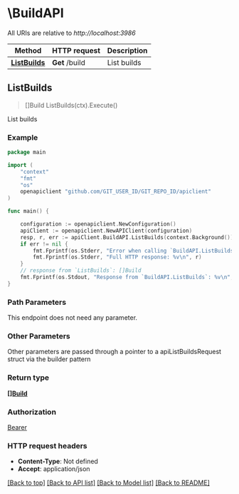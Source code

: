 # \BuildAPI

All URIs are relative to *http://localhost:3986*

Method | HTTP request | Description
------------- | ------------- | -------------
[**ListBuilds**](BuildAPI.md#ListBuilds) | **Get** /build | List builds



## ListBuilds

> []Build ListBuilds(ctx).Execute()

List builds



### Example

```go
package main

import (
	"context"
	"fmt"
	"os"
	openapiclient "github.com/GIT_USER_ID/GIT_REPO_ID/apiclient"
)

func main() {

	configuration := openapiclient.NewConfiguration()
	apiClient := openapiclient.NewAPIClient(configuration)
	resp, r, err := apiClient.BuildAPI.ListBuilds(context.Background()).Execute()
	if err != nil {
		fmt.Fprintf(os.Stderr, "Error when calling `BuildAPI.ListBuilds``: %v\n", err)
		fmt.Fprintf(os.Stderr, "Full HTTP response: %v\n", r)
	}
	// response from `ListBuilds`: []Build
	fmt.Fprintf(os.Stdout, "Response from `BuildAPI.ListBuilds`: %v\n", resp)
}
```

### Path Parameters

This endpoint does not need any parameter.

### Other Parameters

Other parameters are passed through a pointer to a apiListBuildsRequest struct via the builder pattern


### Return type

[**[]Build**](Build.md)

### Authorization

[Bearer](../README.md#Bearer)

### HTTP request headers

- **Content-Type**: Not defined
- **Accept**: application/json

[[Back to top]](#) [[Back to API list]](../README.md#documentation-for-api-endpoints)
[[Back to Model list]](../README.md#documentation-for-models)
[[Back to README]](../README.md)

